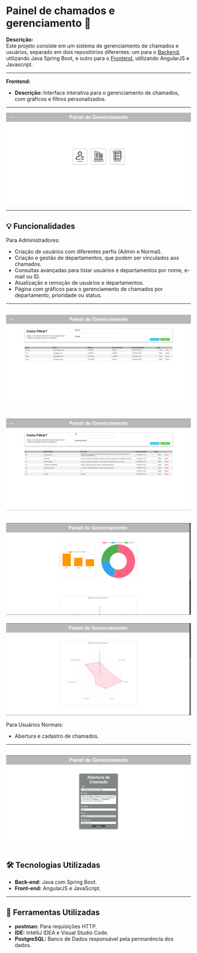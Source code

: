# Painel de chamados e gerenciamento 🤖

**Descrição:**  
Este projeto consiste em um sistema de gerenciamento de chamados e usuários, separado em dois repositórios diferentes: um para o [Backend](https://github.com/gxstavomiguel/sistema-backend-2), utilizando Java Spring Boot, e outro para o [Frontend](https://github.com/gxstavomiguel/sistema-frontend), utilizando AngularJS e Javascript.

---

**Frontend:**
- **Descrição:** Interface interativa para o gerenciamento de chamados, com gráficos e filtros personalizados.

---

![tela](./img/1.png)



---

## 💡 Funcionalidades

Para Administradores:
- Criação de usuários com diferentes perfis (Admin e Normal).
- Criação e gestão de departamentos, que podem ser vinculados aos chamados.
- Consultas avançadas para listar usuários e departamentos por nome, e-mail ou ID.
- Atualização e remoção de usuários e departamentos.
- Página com gráficos para o gerenciamento de chamados por departamento, prioridade ou status.

---
![tela](./img/2.png)
---
![tela](./img/3.png)
---
![tela](./img/5.png)
---
![tela](./img/6.png)

Para Usuários Normais:
- Abertura e cadastro de chamados.
---
![tela](./img/4.png)
---

## 🛠️ Tecnologias Utilizadas

- **Back-end:** Java com Spring Boot.  
- **Front-end:** AngularJS e JavaScript.  

---

## 🔧 Ferramentas Utilizadas

- **postman:** Para requisições HTTP.  
- **IDE:** IntelliJ IDEA e Visual Studio Code.
- **PostgreSQL:** Banco de Dados responsável pela permanência dos dados.






